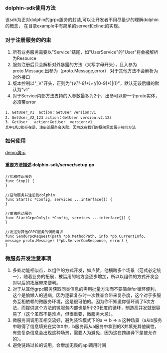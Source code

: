 ### dolphin-sdk使用方法
该sdk为正对dolphin的grpc服务的封装,可以让开发者不用尽量少的理解dolphin的概念，
在目录example中有简单的server和clinet的实现。

### 对于注册服务的约束
1. 所有业务服务需要以"Service"结尾，如"UserService"的"User"将会被解析为Resource
2. 服务注册后只会解析对外暴露的方法（大写字母开头），且入参为proto.Message,出参为（proto.Message,error）
    对于其他方法不会解析为对外接口
3. 版本控制以"_V"开头，正则为"(_V[1-9]+)+((_[0-9]*)|())"，默认无该后缀的默认为"v1"
4. 对于Service内部方法支持的入参数最多为2个，出参可以带一个proto实体，必须带error
 ```
 1. GetUser_V1  action：GetUser version:v1
 2. GetUser_V2_123 action：GetUser version:v2.123
 3. GetUser   action:GetUser  version:v1
 其中1和3都存在是，注册该服务会失败，因为这在我们的框架里面属于相同方法
 ```
### 如何使用
[demo演示](./example)

#### 重要方法描述 dolphin-sdk/server/setup.go
```
//优雅停止服务
func Stop() {
}

//启动服务并注册到dolphin
func Start(c *Config, services ...interface{}) {
}

//单独启动服务
func StartGrpcOnly(c *Config, services ...interface{}) {
}

//发送对其他GRPC服务的调用请求
func SendGrpcRequest(path *pb.MethodPath, info *pb.CurrentInfo, message proto.Message) (*pb.ServerComResponse, error) {
}

```
### 微服务开发注意事项
1. 多处功能相似点，以组件的方式开发，如点赞，他横跨多个场景（范式必定统一），随着业务的拓展，被运用的地方会逐步增加，所以以组件的方式开发会对以后的拓展带来便利。
2. 对于从其他grpc服务获取同类信息的需用批量方法而不要简单for循环便利，这个是偷懒人的通病，因为逻辑复杂时一次性查会带来复杂度，这个对于多服务互相依赖的微服务环境，这是很可怕的。因为你不知道你循环调了5次方法，而提供这个方法的微服务内部也是5个20长度的循环，制造高并发就很容易了（这个虽然不是难点，但很重要，微服务大忌）。
3. 微服务间调用互相交流好，避免装饰模式下的a => b => a 这种场景（a从b服务中取得了信息填充在实体X中，b服务再从a服务中拿到的X并填充其他属性，有些复杂信息会出现这种场景，需要人为避免，因为这在跨编译下是被允许的）。
4. 避免链路过长的调用，会增加无畏的api调用时间

